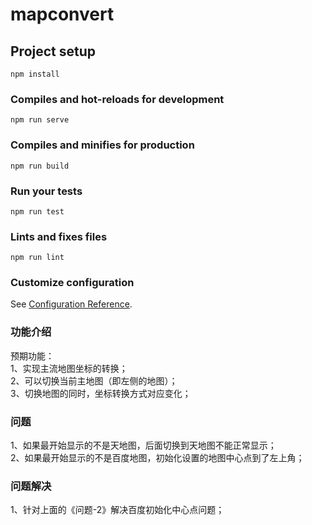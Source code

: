 # mapconvert

## Project setup

```
npm install
```

### Compiles and hot-reloads for development

```
npm run serve
```

### Compiles and minifies for production

```
npm run build
```

### Run your tests

```
npm run test
```

### Lints and fixes files

```
npm run lint
```

### Customize configuration

See [Configuration Reference](https://cli.vuejs.org/config/).

### 功能介绍

预期功能：  
1、实现主流地图坐标的转换；  
2、可以切换当前主地图（即左侧的地图）；  
3、切换地图的同时，坐标转换方式对应变化；

### 问题

1、如果最开始显示的不是天地图，后面切换到天地图不能正常显示；  
2、如果最开始显示的不是百度地图，初始化设置的地图中心点到了左上角；

### 问题解决

1、针对上面的《问题-2》解决百度初始化中心点问题；
